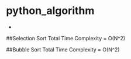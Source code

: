 # python_algorithm
- 
##Selection Sort
Total Time Complexity = O(N^2)

##Bubble Sort
Total Time Complexity = O(N^2)
